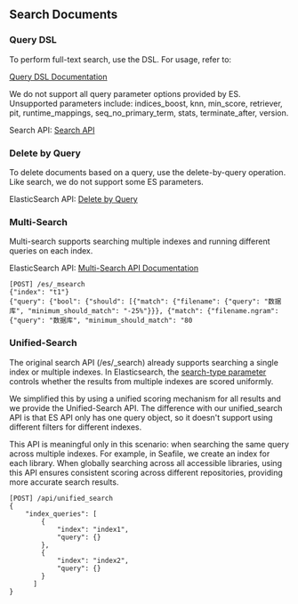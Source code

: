 ## Search Documents
### Query DSL
To perform full-text search, use the DSL. For usage, refer to:

[Query DSL Documentation](https://www.elastic.co/guide/en/elasticsearch/reference/current/query-dsl.html)

We do not support all query parameter options provided by ES. Unsupported parameters include: indices_boost, knn, min_score, retriever, pit, runtime_mappings, seq_no_primary_term, stats, terminate_after, version.

Search API: [Search API](https://www.elastic.co/guide/en/elasticsearch/reference/current/search-search.html)

### Delete by Query
To delete documents based on a query, use the delete-by-query operation. Like search, we do not support some ES parameters.

ElasticSearch API: [Delete by Query](https://www.elastic.co/guide/en/elasticsearch/reference/current/docs-delete-by-query.html)

### Multi-Search
Multi-search supports searching multiple indexes and running different queries on each index.

ElasticSearch API: [Multi-Search API Documentation](https://www.elastic.co/guide/en/elasticsearch/reference/current/search-multi-search.html)

```
[POST] /es/_msearch
{"index": "t1"}
{"query": {"bool": {"should": [{"match": {"filename": {"query": "数据库", "minimum_should_match": "-25%"}}}, {"match": {"filename.ngram": {"query": "数据库", "minimum_should_match": "80
```

### Unified-Search
The original search API (/es/_search) already supports searching a single index or multiple indexes. In Elasticsearch, the [search-type parameter](https://www.elastic.co/guide/en/elasticsearch/reference/7.17/search-search.html#search-type) controls whether the results from multiple indexes are scored uniformly. 

We simplified this by using a unified scoring mechanism for all results and we provide the Unified-Search API.
The difference with our unified_search API is that ES API only has one query object, so it doesn't support using different filters for different indexes.

This API is meaningful only in this scenario: when searching the same query across multiple indexes. For example, in Seafile, we create an index for each library. When globally searching across all accessible libraries, using this API ensures consistent scoring across different repositories, providing more accurate search results.

```
[POST] /api/unified_search
{
    "index_queries": [
        {
            "index": "index1",
            "query": {}
        },
        {
            "index": "index2",
            "query": {}
        }
      ]
}
```
